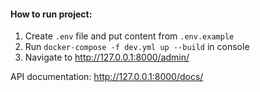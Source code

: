 #### How to run project:

1. Create `.env` file and put content from `.env.example`
2. Run `docker-compose -f dev.yml up --build` in console
3. Navigate to http://127.0.0.1:8000/admin/

API documentation: http://127.0.0.1:8000/docs/
